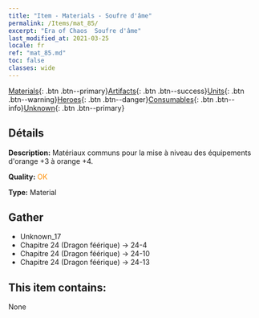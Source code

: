 ```yaml
---
title: "Item - Materials - Soufre d'âme"
permalink: /Items/mat_85/
excerpt: "Era of Chaos  Soufre d'âme"
last_modified_at: 2021-03-25
locale: fr
ref: "mat_85.md"
toc: false
classes: wide
---
```

 [Materials](/fr/Items/){: .btn .btn--primary}[Artifacts](/fr/Items/Artifacts/){: .btn .btn--success}[Units](/fr/Items/Units/){: .btn .btn--warning}[Heroes](/fr/Items/Heroes/){: .btn .btn--danger}[Consumables](/fr/Items/Consumables/){: .btn .btn--info}[Unknown](/fr/Items/Unknown/){: .btn .btn--primary}

## Détails
 **Description:** Matériaux communs pour la mise à niveau des équipements d'orange +3 à orange +4.

 **Quality:** <span style="color: #FF8C00">OK</span>

 **Type:** Material

## Gather

*    Unknown_17 
*    Chapitre 24 (Dragon féérique) -> 24-4 
*    Chapitre 24 (Dragon féérique) -> 24-10 
*    Chapitre 24 (Dragon féérique) -> 24-13 

## This item contains:

  None

